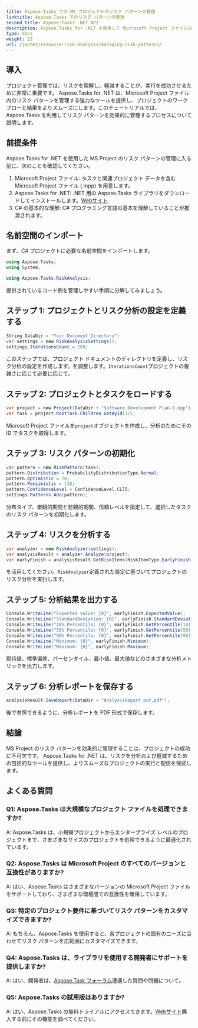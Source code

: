 ```yaml
---
title: Aspose.Tasks での MS プロジェクトのリスク パターンの管理
linktitle: Aspose.Tasks でのリスク パターンの管理
second_title: Aspose.Tasks .NET API
description: Aspose.Tasks for .NET を使用して Microsoft Project ファイルのリスク パターンを効果的に管理する方法を学びます。強力なリスク分析ツールを使用してプロジェクトの成果を向上させます。
type: docs
weight: 23
url: /ja/net/resource-risk-analysis/managing-risk-patterns/
---
```

## 導入
プロジェクト管理では、リスクを理解し、軽減することが、実行を成功させるために非常に重要です。 Aspose.Tasks for .NET は、Microsoft Project ファイル内のリスク パターンを管理する強力なツールを提供し、プロジェクトのワークフローと結果をよりスムーズにします。このチュートリアルでは、Aspose.Tasks を利用してリスク パターンを効果的に管理するプロセスについて説明します。

## 前提条件

Aspose.Tasks for .NET を使用した MS Project のリスク パターンの管理に入る前に、次のことを確認してください。

1. Microsoft Project ファイル: タスクと関連プロジェクト データを含む Microsoft Project ファイル (.mpp) を用意します。
2.  Aspose.Tasks for .NET: .NET 用の Aspose.Tasks ライブラリをダウンロードしてインストールします。[Webサイト](https://releases.aspose.com/tasks/net/).
3. C# の基本的な理解: C# プログラミング言語の基本を理解していることが推奨されます。

## 名前空間のインポート

まず、C# プロジェクトに必要な名前空間をインポートします。

```csharp
using Aspose.Tasks;
using System;

using Aspose.Tasks.RiskAnalysis;
```

提供されているコード例を管理しやすい手順に分解してみましょう。

## ステップ 1: プロジェクトとリスク分析の設定を定義する

```csharp
String DataDir = "Your Document Directory";
var settings = new RiskAnalysisSettings();
settings.IterationsCount = 200;
```

このステップでは、プロジェクト ドキュメントのディレクトリを定義し、リスク分析の設定を作成します。を調整します。`IterationsCount`プロジェクトの複雑さに応じて必要に応じて。

## ステップ 2: プロジェクトとタスクをロードする

```csharp
var project = new Project(DataDir + "Software Development Plan-1.mpp");
var task = project.RootTask.Children.GetById(17);
```

Microsoft Project ファイルを`project`オブジェクトを作成し、分析のためにその ID でタスクを取得します。

## ステップ 3: リスク パターンの初期化

```csharp
var pattern = new RiskPattern(task);
pattern.Distribution = ProbabilityDistributionType.Normal;
pattern.Optimistic = 70;
pattern.Pessimistic = 130;
pattern.ConfidenceLevel = ConfidenceLevel.CL75;
settings.Patterns.Add(pattern);
```

分布タイプ、楽観的期間と悲観的期間、信頼レベルを指定して、選択したタスクのリスク パターンを初期化します。

## ステップ 4: リスクを分析する

```csharp
var analyzer = new RiskAnalyzer(settings);
var analysisResult = analyzer.Analyze(project);
var earlyFinish = analysisResult.GetRiskItems(RiskItemType.EarlyFinish).Get(project.RootTask);
```

を活用してください。`RiskAnalyzer`定義された設定に基づいてプロジェクトのリスク分析を実行します。

## ステップ 5: 分析結果を出力する

```csharp
Console.WriteLine("Expected value: {0}", earlyFinish.ExpectedValue);
Console.WriteLine("StandardDeviation: {0}", earlyFinish.StandardDeviation);
Console.WriteLine("10% Percentile: {0}", earlyFinish.GetPercentile(10));
Console.WriteLine("50% Percentile: {0}", earlyFinish.GetPercentile(50));
Console.WriteLine("90% Percentile: {0}", earlyFinish.GetPercentile(90));
Console.WriteLine("Minimum: {0}", earlyFinish.Minimum);
Console.WriteLine("Maximum: {0}", earlyFinish.Maximum);
```

期待値、標準偏差、パーセンタイル、最小値、最大値などのさまざまな分析メトリックを出力します。

## ステップ 6: 分析レポートを保存する

```csharp
analysisResult.SaveReport(DataDir + "AnalysisReport_out.pdf");
```

後で参照できるように、分析レポートを PDF 形式で保存します。

## 結論

MS Project のリスク パターンを効果的に管理することは、プロジェクトの成功に不可欠です。 Aspose.Tasks for .NET は、リスクを分析および軽減するための包括的なツールを提供し、よりスムーズなプロジェクトの実行と配信を保証します。

## よくある質問

### Q1: Aspose.Tasks は大規模なプロジェクト ファイルを処理できますか?

A: Aspose.Tasks は、小規模プロジェクトからエンタープライズ レベルのプロジェクトまで、さまざまなサイズのプロジェクトを処理できるように最適化されています。

### Q2: Aspose.Tasks は Microsoft Project のすべてのバージョンと互換性がありますか?

A: はい、Aspose.Tasks はさまざまなバージョンの Microsoft Project ファイルをサポートしており、さまざまな環境間での互換性を確保しています。

### Q3: 特定のプロジェクト要件に基づいてリスク パターンをカスタマイズできますか?

A: もちろん、Aspose.Tasks を使用すると、各プロジェクトの固有のニーズに合わせてリスク パターンを広範囲にカスタマイズできます。

### Q4: Aspose.Tasks は、ライブラリを使用する開発者にサポートを提供しますか?

 A: はい、開発者は、[Aspose.Task フォーラム](https://forum.aspose.com/c/tasks/15)遭遇した質問や問題について。

### Q5: Aspose.Tasks の試用版はありますか?

 A: はい、Aspose.Tasks の無料トライアルにアクセスできます。[Webサイト](https://releases.aspose.com/)購入する前にその機能を調べてください。